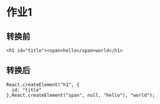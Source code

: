 # 作业1

## 转换前

```JS
<h1 id="title"><span>hello</span>world</h1>
```

## 转换后

```JS
React.createElement("h1", {
  id: "title"
},React.createElement("span", null, "hello"), "world");
```
